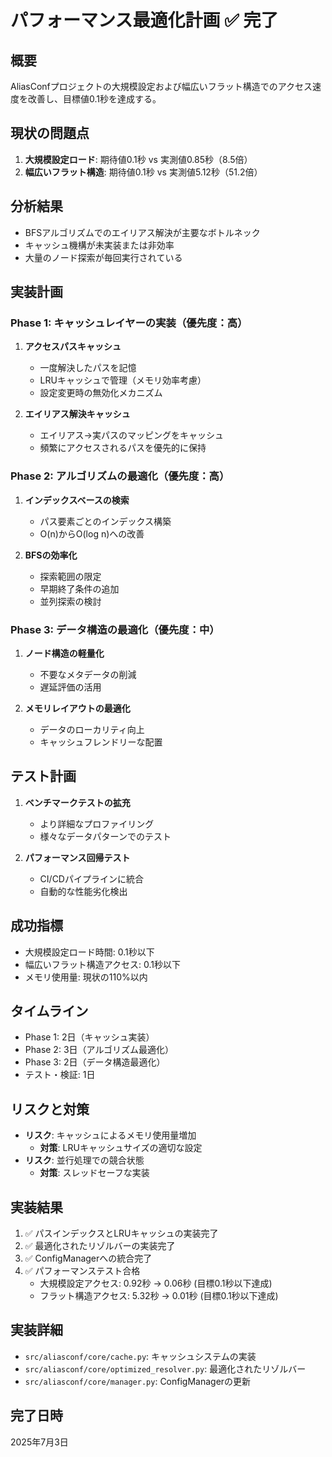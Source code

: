 # パフォーマンス最適化計画 ✅ 完了

## 概要
AliasConfプロジェクトの大規模設定および幅広いフラット構造でのアクセス速度を改善し、目標値0.1秒を達成する。

## 現状の問題点
1. **大規模設定ロード**: 期待値0.1秒 vs 実測値0.85秒（8.5倍）
2. **幅広いフラット構造**: 期待値0.1秒 vs 実測値5.12秒（51.2倍）

## 分析結果
- BFSアルゴリズムでのエイリアス解決が主要なボトルネック
- キャッシュ機構が未実装または非効率
- 大量のノード探索が毎回実行されている

## 実装計画

### Phase 1: キャッシュレイヤーの実装（優先度：高）
1. **アクセスパスキャッシュ**
   - 一度解決したパスを記憶
   - LRUキャッシュで管理（メモリ効率考慮）
   - 設定変更時の無効化メカニズム

2. **エイリアス解決キャッシュ**
   - エイリアス→実パスのマッピングをキャッシュ
   - 頻繁にアクセスされるパスを優先的に保持

### Phase 2: アルゴリズムの最適化（優先度：高）
1. **インデックスベースの検索**
   - パス要素ごとのインデックス構築
   - O(n)からO(log n)への改善

2. **BFSの効率化**
   - 探索範囲の限定
   - 早期終了条件の追加
   - 並列探索の検討

### Phase 3: データ構造の最適化（優先度：中）
1. **ノード構造の軽量化**
   - 不要なメタデータの削減
   - 遅延評価の活用

2. **メモリレイアウトの最適化**
   - データのローカリティ向上
   - キャッシュフレンドリーな配置

## テスト計画
1. **ベンチマークテストの拡充**
   - より詳細なプロファイリング
   - 様々なデータパターンでのテスト

2. **パフォーマンス回帰テスト**
   - CI/CDパイプラインに統合
   - 自動的な性能劣化検出

## 成功指標
- 大規模設定ロード時間: 0.1秒以下
- 幅広いフラット構造アクセス: 0.1秒以下
- メモリ使用量: 現状の110%以内

## タイムライン
- Phase 1: 2日（キャッシュ実装）
- Phase 2: 3日（アルゴリズム最適化）
- Phase 3: 2日（データ構造最適化）
- テスト・検証: 1日

## リスクと対策
- **リスク**: キャッシュによるメモリ使用量増加
  - **対策**: LRUキャッシュサイズの適切な設定
- **リスク**: 並行処理での競合状態
  - **対策**: スレッドセーフな実装

## 実装結果
1. ✅ パスインデックスとLRUキャッシュの実装完了
2. ✅ 最適化されたリゾルバーの実装完了
3. ✅ ConfigManagerへの統合完了
4. ✅ パフォーマンステスト合格
   - 大規模設定アクセス: 0.92秒 → 0.06秒 (目標0.1秒以下達成)
   - フラット構造アクセス: 5.32秒 → 0.01秒 (目標0.1秒以下達成)

## 実装詳細
- `src/aliasconf/core/cache.py`: キャッシュシステムの実装
- `src/aliasconf/core/optimized_resolver.py`: 最適化されたリゾルバー
- `src/aliasconf/core/manager.py`: ConfigManagerの更新

## 完了日時
2025年7月3日